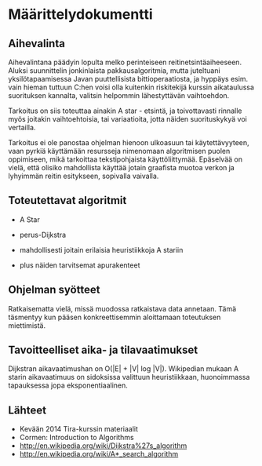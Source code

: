 Määrittelydokumentti
====================

Aihevalinta
-----------

Aihevalintana päädyin lopulta melko perinteiseen reitinetsintäaiheeseen. Aluksi suunnittelin jonkinlaista pakkausalgoritmia, mutta
juteltuani yksilötapaamisessa Javan puuttellisista bittioperaatiosta, ja hyppäys esim. vain hieman tuttuun C:hen voisi olla kuitenkin riskitekijä kurssin aikataulussa suorituksen kannalta, valitsin helpommin lähestyttävän vaihtoehdon.

Tarkoitus on siis toteuttaa ainakin A star - etsintä, ja toivottavasti rinnalle myös joitakin vaihtoehtoisia, tai variaatioita, jotta näiden suorituskykyä voi vertailla.

Tarkoitus ei ole panostaa ohjelman hienoon ulkoasuun tai käytettävyyteen, vaan pyrkiä käyttämään resursseja nimenomaan algoritmisen puolen
oppimiseen, mikä tarkoittaa tekstipohjaista käyttöliittymää. Epäselvää on vielä, että olisiko mahdollista käyttää jotain graafista muotoa verkon ja lyhyimmän reitin esitykseen, sopivalla vaivalla.


Toteutettavat algoritmit
------------------------
* A Star
* perus-Dijkstra

* mahdollisesti joitain erilaisia heuristiikkoja A stariin

* plus näiden tarvitsemat apurakenteet


Ohjelman syötteet
-----------------
Ratkaisematta vielä, missä muodossa ratkaistava data annetaan. Tämä täsmentyy kun pääsen konkreettisemmin aloittamaan toteutuksen miettimistä.


Tavoitteelliset aika- ja tilavaatimukset
----------------------------------------

Dijkstran aikavaatimushan on O(|E| + |V| log |V|).
Wikipedian mukaan A starin aikavaatimuus on sidoksissa valittuun heuristiikkaan, huonoimmassa tapauksessa jopa eksponentiaalinen.


Lähteet
-------

* Kevään 2014 Tira-kurssin materiaalit
* Cormen: Introduction to Algorithms
* http://en.wikipedia.org/wiki/Dijkstra%27s_algorithm
* http://en.wikipedia.org/wiki/A*_search_algorithm
